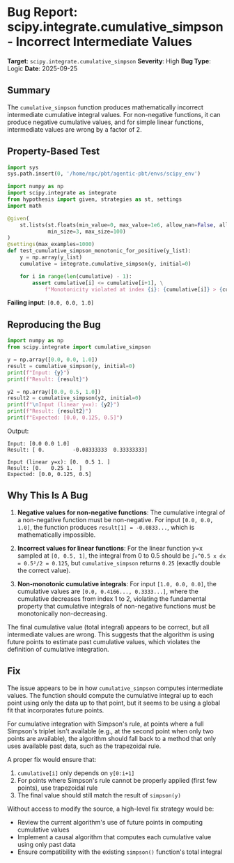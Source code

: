 # Bug Report: scipy.integrate.cumulative_simpson - Incorrect Intermediate Values

**Target**: `scipy.integrate.cumulative_simpson`
**Severity**: High
**Bug Type**: Logic
**Date**: 2025-09-25

## Summary

The `cumulative_simpson` function produces mathematically incorrect intermediate cumulative integral values. For non-negative functions, it can produce negative cumulative values, and for simple linear functions, intermediate values are wrong by a factor of 2.

## Property-Based Test

```python
import sys
sys.path.insert(0, '/home/npc/pbt/agentic-pbt/envs/scipy_env')

import numpy as np
import scipy.integrate as integrate
from hypothesis import given, strategies as st, settings
import math

@given(
    st.lists(st.floats(min_value=0, max_value=1e6, allow_nan=False, allow_infinity=False),
             min_size=3, max_size=100)
)
@settings(max_examples=1000)
def test_cumulative_simpson_monotonic_for_positive(y_list):
    y = np.array(y_list)
    cumulative = integrate.cumulative_simpson(y, initial=0)

    for i in range(len(cumulative) - 1):
        assert cumulative[i] <= cumulative[i+1], \
            f"Monotonicity violated at index {i}: {cumulative[i]} > {cumulative[i+1]}"
```

**Failing input**: `[0.0, 0.0, 1.0]`

## Reproducing the Bug

```python
import numpy as np
from scipy.integrate import cumulative_simpson

y = np.array([0.0, 0.0, 1.0])
result = cumulative_simpson(y, initial=0)
print(f"Input: {y}")
print(f"Result: {result}")

y2 = np.array([0.0, 0.5, 1.0])
result2 = cumulative_simpson(y2, initial=0)
print(f"\nInput (linear y=x): {y2}")
print(f"Result: {result2}")
print(f"Expected: [0.0, 0.125, 0.5]")
```

Output:
```
Input: [0.0 0.0 1.0]
Result: [ 0.         -0.08333333  0.33333333]

Input (linear y=x): [0.  0.5 1. ]
Result: [0.   0.25 1.  ]
Expected: [0.0, 0.125, 0.5]
```

## Why This Is A Bug

1. **Negative values for non-negative functions**: The cumulative integral of a non-negative function must be non-negative. For input `[0.0, 0.0, 1.0]`, the function produces `result[1] = -0.0833...`, which is mathematically impossible.

2. **Incorrect values for linear functions**: For the linear function y=x sampled at `[0, 0.5, 1]`, the integral from 0 to 0.5 should be `∫₀^0.5 x dx = 0.5²/2 = 0.125`, but `cumulative_simpson` returns `0.25` (exactly double the correct value).

3. **Non-monotonic cumulative integrals**: For input `[1.0, 0.0, 0.0]`, the cumulative values are `[0.0, 0.4166..., 0.3333...]`, where the cumulative decreases from index 1 to 2, violating the fundamental property that cumulative integrals of non-negative functions must be monotonically non-decreasing.

The final cumulative value (total integral) appears to be correct, but all intermediate values are wrong. This suggests that the algorithm is using future points to estimate past cumulative values, which violates the definition of cumulative integration.

## Fix

The issue appears to be in how `cumulative_simpson` computes intermediate values. The function should compute the cumulative integral up to each point using only the data up to that point, but it seems to be using a global fit that incorporates future points.

For cumulative integration with Simpson's rule, at points where a full Simpson's triplet isn't available (e.g., at the second point when only two points are available), the algorithm should fall back to a method that only uses available past data, such as the trapezoidal rule.

A proper fix would ensure that:
1. `cumulative[i]` only depends on `y[0:i+1]`
2. For points where Simpson's rule cannot be properly applied (first few points), use trapezoidal rule
3. The final value should still match the result of `simpson(y)`

Without access to modify the source, a high-level fix strategy would be:
- Review the current algorithm's use of future points in computing cumulative values
- Implement a causal algorithm that computes each cumulative value using only past data
- Ensure compatibility with the existing `simpson()` function's total integral